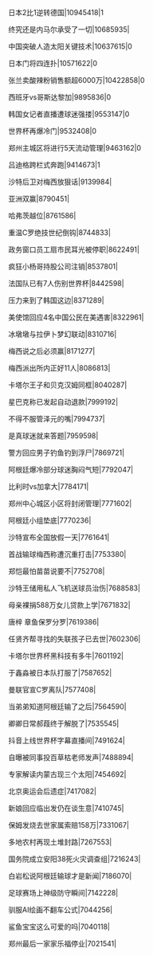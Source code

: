 日本2比1逆转德国|10945418|1

终究还是内马尔承受了一切|10685935|

中国突破人造太阳关键技术|10637615|0

日本门将四连扑|10571622|0

张兰卖酸辣粉销售额超6000万|10422858|0

西班牙vs哥斯达黎加|9895836|0

韩国女记者直播遭球迷强搂|9553147|0

世界杯再爆冷门|9532408|0

郑州主城区将进行5天流动管理|9463162|0

吕迪格跨栏式奔跑|9414673|1

沙特后卫对梅西放狠话|9139984|

亚洲双赢|8790451|

哈弗茨越位|8761586|

重温C罗绝技世纪倒钩|8744833|

政务窗口员工扇市民耳光被停职|8622491|

疯狂小杨哥持股公司注销|8537801|

法国队已有7人伤别世界杯|8442598|

压力来到了韩国这边|8371289|

美使馆回应4名中国公民在美遇害|8322961|

冰墩墩与拉伊卜梦幻联动|8310716|

梅西说之后必须赢|8171277|

梅西派出所内正好11人|8086813|

卡塔尔王子和贝克汉姆同框|8040287|

星巴克称已发起自动退款|7999192|

不得不服管泽元的嘴|7994737|

是真球迷就来答题|7959598|

警方回应男子钓鱼钓到浮尸|7869721|

阿根廷爆冷部分球迷胸闷气短|7792047|

比利时vs加拿大|7784171|

郑州中心城区小区将封闭管理|7771602|

阿根廷小组垫底|7770236|

沙特宣布全国放假一天|7761641|

首战输球梅西称遭沉重打击|7753380|

郑恺最怕苗苗说要不|7752708|

沙特王储用私人飞机送球员治伤|7688583|

母亲裸捐588万女儿贷款上学|7671832|

唐梓 章鱼保罗分罗|7619386|

任贤齐帮寻找的失联孩子已去世|7602306|

卡塔尔世界杯黑科技有多牛|7601192|

于鑫淼被日本队打服了|7587652|

曼联官宣C罗离队|7577408|

当弟弟知道阿根廷输了之后|7564590|

卿卿日常郝葭终于解脱了|7535545|

抖音上线世界杯字幕直播间|7491624|

自曝被同事投百草枯老师发声|7488894|

专家解读内蒙古现三个太阳|7454692|

北京奥运会后遗症|7417082|

新娘回应临出发仍在谈生意|7410745|

保姆发烧去世家属索赔158万|7331067|

多地农村再现土堆封路|7267553|

国务院成立安阳38死火灾调查组|7216243|

白岩松说阿根廷输球才是新闻|7186070|

足球赛场上神级防守瞬间|7142228|

驯服AI绘画不翻车公式|7044256|

鲨鱼宝宝这么可爱的吗|7040118|

郑州最后一家家乐福停业|7021541|

